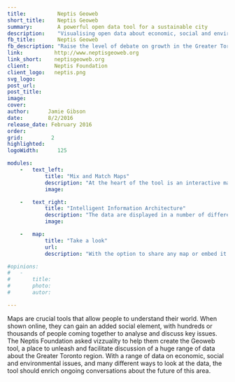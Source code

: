 ```yaml
---
title:          Neptis Geoweb
short_title:    Neptis Geoweb
summary:        A powerful open data tool for a sustainable city
description:    "Visualising open data about economic, social and environmental issues for the Greater Toronto region"
fb_title:       Neptis Geoweb
fb_description: "Raise the level of debate on growth in the Greater Toronto region"
link:          http://www.neptisgeoweb.org
link_short:    neptisgeoweb.org
client:        Neptis Foundation
client_logo:   neptis.png
svg_logo:    
post_url:    
post_title:  
image:       
cover:       
author:      Jamie Gibson
date:        8/2/2016
release_date: February 2016
order:
grid:         2       
highlighted: 
logoWidth:		125

modules:
	- 	text_left: 
			title: "Mix and Match Maps"
			description: "At the heart of the tool is an interactive map where you can mix and match all kinds of layers about economic, social and environmental issues, from planned infrastructure development to protected areas and prime agricultural lands. We finished it with little details, like being able to change the transparency of each layer or automatically zooming to an area when certain local-scale layers are selected, to ensure a great experience."
			image:

	- 	text_right:
			title: "Intelligent Information Architecture"
 			description: "The data are displayed in a number of different ways, taking inspiration from the various concerns people would relate to.  On the map, the data layers are arranged in an intuitive order and revealed progressively, so it's easy to find the information you need. People also feel a strong connection to certain places or certain themes, so we added Profiles and Topics pages to provide different hooks into the same data."
			image: 

	- 	map:
			title: "Take a look"
			url:
			description: "With the option to share any map or embed it in your own website, you're only a few clicks away from telling the world what you've found out"

#opinions:
#	-
#		title:
#		photo:
#		autor:

---
```


Maps are crucial tools that allow people to understand their world. When shown online, they can gain an added social element, with hundreds or thousands of people coming together to analyse and discuss key issues. The Neptis Foundation asked vizzuality to help them create the Geoweb tool, a place to unleash and facilitate discussion of a huge range of data about the Greater Toronto region. With a range of data on economic, social and environmental issues, and many different ways to look at the data, the tool should enrich ongoing conversations about the future of this area. 
